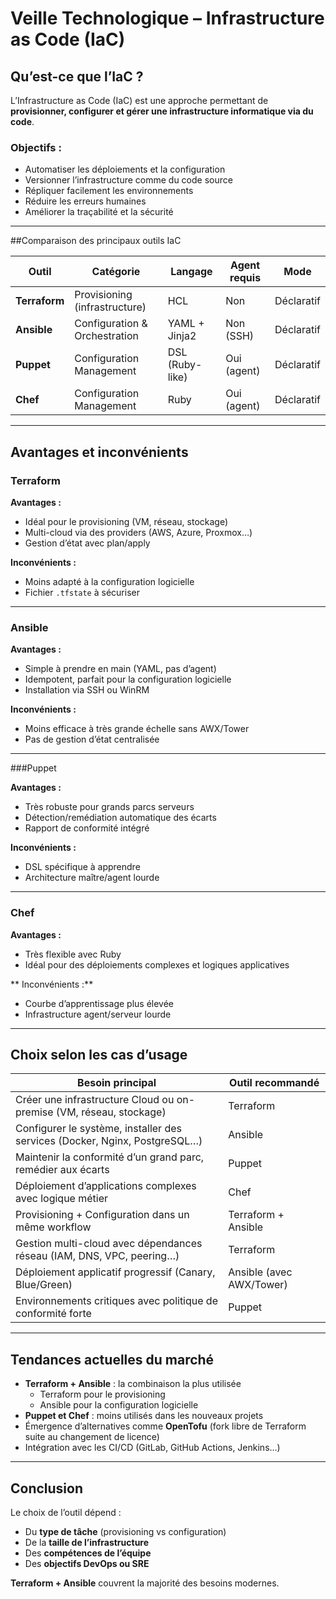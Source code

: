 #  Veille Technologique – Infrastructure as Code (IaC)

##  Qu’est-ce que l’IaC ?

L’Infrastructure as Code (IaC) est une approche permettant de **provisionner, configurer et gérer une infrastructure informatique via du code**.

###  Objectifs :
- Automatiser les déploiements et la configuration
- Versionner l’infrastructure comme du code source
- Répliquer facilement les environnements
- Réduire les erreurs humaines
- Améliorer la traçabilité et la sécurité

---

##Comparaison des principaux outils IaC

|  Outil     | Catégorie                     | Langage           | Agent requis | Mode         |
|--------------|-------------------------------|-------------------|--------------|--------------|
| **Terraform**| Provisioning (infrastructure) | HCL               | Non          | Déclaratif   |
| **Ansible**  | Configuration & Orchestration | YAML + Jinja2     | Non (SSH)    | Déclaratif   |
| **Puppet**   | Configuration Management      | DSL (Ruby-like)   | Oui (agent)  | Déclaratif   |
| **Chef**     | Configuration Management      | Ruby              | Oui (agent)  | Déclaratif   |

---

## Avantages et inconvénients

###  Terraform
**Avantages :**
- Idéal pour le provisioning (VM, réseau, stockage)
- Multi-cloud via des providers (AWS, Azure, Proxmox…)
- Gestion d’état avec plan/apply

**Inconvénients :**
- Moins adapté à la configuration logicielle
- Fichier `.tfstate` à sécuriser

---

### Ansible
**Avantages :**
- Simple à prendre en main (YAML, pas d’agent)
- Idempotent, parfait pour la configuration logicielle
- Installation via SSH ou WinRM

**Inconvénients :**
- Moins efficace à très grande échelle sans AWX/Tower
- Pas de gestion d’état centralisée

---

###Puppet

**Avantages :**
- Très robuste pour grands parcs serveurs
- Détection/remédiation automatique des écarts
- Rapport de conformité intégré

**Inconvénients :**
- DSL spécifique à apprendre
- Architecture maître/agent lourde

---

### Chef
**Avantages :**
- Très flexible avec Ruby
- Idéal pour des déploiements complexes et logiques applicatives

** Inconvénients :**
- Courbe d’apprentissage plus élevée
- Infrastructure agent/serveur lourde

---

##  Choix selon les cas d’usage

|  Besoin principal                                                                 | Outil recommandé      |
|------------------------------------------------------------------------------------|---------------------------|
| Créer une infrastructure Cloud ou on-premise (VM, réseau, stockage)               | Terraform                 |
| Configurer le système, installer des services (Docker, Nginx, PostgreSQL…)        | Ansible                   |
| Maintenir la conformité d’un grand parc, remédier aux écarts                      | Puppet                    |
| Déploiement d’applications complexes avec logique métier                          | Chef                      |
| Provisioning + Configuration dans un même workflow                                | Terraform + Ansible       |
| Gestion multi-cloud avec dépendances réseau (IAM, DNS, VPC, peering…)             | Terraform                 |
| Déploiement applicatif progressif (Canary, Blue/Green)                            | Ansible (avec AWX/Tower)  |
| Environnements critiques avec politique de conformité forte                       | Puppet                    |

---

##  Tendances actuelles du marché

-  **Terraform + Ansible** : la combinaison la plus utilisée
    - Terraform pour le provisioning
    - Ansible pour la configuration logicielle
-  **Puppet et Chef** : moins utilisés dans les nouveaux projets
-  Émergence d’alternatives comme **OpenTofu** (fork libre de Terraform suite au changement de licence)
-  Intégration avec les CI/CD (GitLab, GitHub Actions, Jenkins…)

---

##  Conclusion

Le choix de l’outil dépend :
- Du **type de tâche** (provisioning vs configuration)
- De la **taille de l’infrastructure**
- Des **compétences de l’équipe**
- Des **objectifs DevOps ou SRE**

**Terraform + Ansible** couvrent la majorité des besoins modernes.

